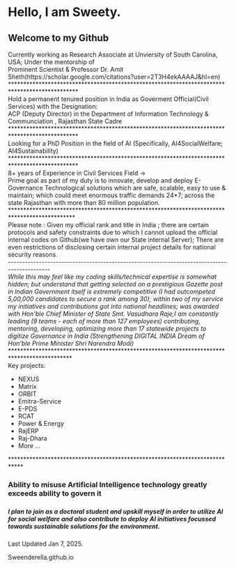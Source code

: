 <h1>Hello, I am Sweety.</h1>
<h2> Welcome to my Github</h2>
Currently working as Research Associate at Unviersity of South Carolina, USA; Under the mentorship of <br>
Prominent Scientist & Professor Dr. Amit Sheth(https://scholar.google.com/citations?user=2T3H4ekAAAAJ&hl=en)
********************************************************************************************** <br>
Hold a permanent tenured position in India as Goverment Official(Civil Services) with the Designation: <br> 
ACP (Deputy Director) in the Department of Information Technology & Communciation , Rajasthan State Cadre
**********************************************************************************************<br>
Looking for a PhD Position in the field of AI (Specifically, AI4SocialWelfare; AI4Sustainability)
**********************************************************************************************<br>
8+ years of Experience in Civil Services Field -> <br>
Prime goal as part of my duty is to innovate, develop and deploy E-Governance Technological solutions which are safe, scalable, easy to use & maintain; which could meet enormous traffic demands 24*7; across the state Rajasthan with more than 80 million population.
*********************************************************************************************<br>
Please note : Given my official rank and title in India ; there are certain protocols and safety constraints due to which I cannot upload the official internal codes on Github(we have own our State internal Server); There are even restrictions of disclosing certain internal project details for national security reasons. <br>
---------------------------------------------------------------------------------------------<br>
<i>While this may feel like my coding skills/technical expertise is somewhat hidden; but understand that getting selected on a prestigious Gazette post in Indian Government itself is extremely competitive (I had outcompeted 5,00,000 candidates to secure a rank among 30); within two  of my service my initiatives and contributions got into national headlines; was awarded with Hon'ble Chief Minister of State Smt. Vasudhara Raje;I am constantly leading (9 teams - each of more than 127 employees) contributing, mentoring, developing, optimizing more than 17 statewide projects to digitize Governance in India (Strengthening DIGITAL INDIA Dream of Hon'ble Prime Minister Shri Narendra Modi)  </i>
********************************************************************************************<br>
Key projects: <br>
<ul>
  <li>NEXUS</li>
  <li>Matrix</li>
  <li>ORBIT</li>
  <li>Emitra-Service </li>
  <li>E-PDS</li>
  <li>RCAT</li>
  <li>Power & Energy</li>
  <li>RajERP</li>
  <li>Raj-Dhara</li>  
  <li>More ... </li>
</ul>

****************************************************************************<br>
<h3>Ability to misuse Artificial Intelligence technology greatly exceeds ability to govern it <h3>
<h5>I plan to join as a doctoral student and upskill myself in order to utilize AI for social welfare and also contribute to deploy AI initiatives focussed towards sustainable solutions for the environment. </h5>


Last Updated Jan 7, 2025. 










Sweenderella.github.io
